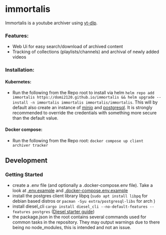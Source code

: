 # immortalis
Immortalis is a youtube archiver using [yt-dlp](https://github.com/yt-dlp/yt-dlp).
### Features:
* Web Ui for easy search/download of archived content
* Tracking of collections (playlists/channels) and archival of newly added videos

### Installation:
#### Kubernetes:
* Run the following from the Repo root to install via helm `helm repo add immortalis https://domi2120.github.io/immortalis && helm upgrade --install -n immortalis immortalis immortalis/immortalis`. This will by default also create an instance of [minio](https://github.com/minio/minio/tree/master/helm/minio) and [postgresql](https://github.com/bitnami/charts/tree/main/bitnami/postgresql). It is strongly recommended to override the credentials with something more secure than the default value.
#### Docker compose:
* Run the following from the Repo root: `docker compose up client archiver tracker`

## Development
### Getting Started
* create a .env file (and optionally a .docker-compose.env file). Take a look at [.env.example](.env.example) and [.docker-compose.env.example](.docker-compose.env.example)
* install the postgres client library libpq (`sudo apt install libpq` for debian based distros or `pacman -Syu extra/postgresql-libs` for arch )
* install diesel_cli `cargo install diesel_cli --no-default-features --features postgres` ([Diesel starter guide](https://diesel.rs/guides/getting-started))
* the package.json in the root contains several commands used for common tasks in the repository. They may output warnings due to there being no node_modules, this is intended and not an issue.
